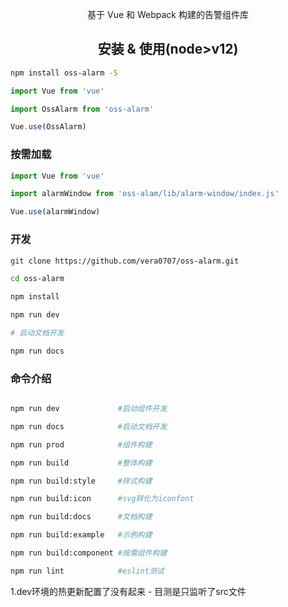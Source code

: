 <p font-size="40px" align="center">基于 Vue 和 Webpack 构建的告警组件库</p>

<h2 align="center">安装 & 使用(node>v12)</h2>
  
```bash
npm install oss-alarm -S
```  


```js
import Vue from 'vue'

import OssAlarm from 'oss-alarm'

Vue.use(OssAlarm)
```

### 按需加载

```js
import Vue from 'vue'

import alarmWindow from 'oss-alam/lib/alarm-window/index.js'

Vue.use(alarmWindow)
```

### 开发

```bash
git clone https://github.com/vera0707/oss-alarm.git

cd oss-alarm

npm install 

npm run dev

# 启动文档开发

npm run docs
```

### 命令介绍

```bash

npm run dev             #启动组件开发

npm run docs            #启动文档开发

npm run prod            #组件构建

npm run build           #整体构建

npm run build:style     #样式构建

npm run build:icon      #svg转化为iconfont

npm run build:docs      #文档构建

npm run build:example   #示例构建

npm run build:component #按需组件构建

npm run lint            #eslint测试
```

<!-- 问题记录 -->

1.dev环境的热更新配置了没有起来  - 目测是只监听了src文件